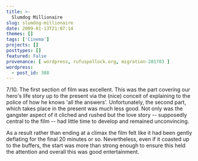 ```yaml
---
title: >-
  Slumdog Millionaire
slug: slumdog-millionaire
date: 2009-01-13T21:07:14
themes: []
tags: ['Cinema']
projects: []
posttypes: []
featured: False
provenance: [ wordpress, rufuspollock.org, migration-201703 ]
wordpress:
  - post_id: 388
---
```


7/10. The first section of film was excellent. This was the part covering our hero's life story up to the present via the (nice) conceit of explaining to the police of how he knows 'all the answers'. Unfortunately, the second part, which takes place in the present was much less good. Not only was the gangster aspect of it cliched and rushed but the love story -- supposedly central to the film -- had little time to develop and remained unconvincing.

As a result rather than ending at a climax the film felt like it had been gently deflating for the final 20 minutes or so. Nevertheless, even if it coasted up to the buffers, the start was more than strong enough to ensure this held the attention and overall this was good entertainment.

